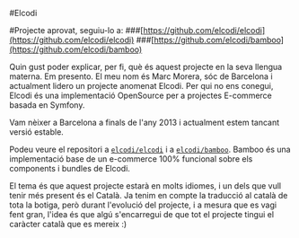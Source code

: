 #Elcodi

#Projecte aprovat, seguiu-lo a:
###[https://github.com/elcodi/elcodi](https://github.com/elcodi/elcodi)
###[https://github.com/elcodi/bamboo](https://github.com/elcodi/bamboo)


Quin gust poder explicar, per fi, què és aquest projecte en la seva llengua materna.
Em presento. El meu nom és Marc Morera, sóc de Barcelona i actualment lidero un projecte anomenat Elcodi. Per qui no ens conegui, Elcodi és una implementació OpenSource per a projectes E-commerce basada en Symfony.

Vam nèixer a Barcelona a finals de l'any 2013 i actualment estem tancant versió estable.

Podeu veure el repositori a [`elcodi/elcodi`](https://github.com/elcodi/elcodi) i a [`elcodi/bamboo`](https://github.com/elcodi/bamboo). Bamboo és una implementació base de un e-commerce 100% funcional sobre els components i bundles de Elcodi.

El tema és que aquest projecte estarà en molts idiomes, i un dels que vull tenir més present és el Català. Ja tenim en compte la traducció al català de tota la botiga, però durant l'evolució del projecte, i a mesura que es vagi fent gran, l'idea és que algú s'encarregui de que tot el projecte tingui el caràcter català que es mereix :)
